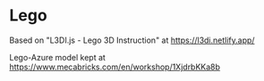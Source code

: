 # Lego

Based on "L3DI.js - Lego 3D Instruction" at https://l3di.netlify.app/

Lego-Azure model kept at https://www.mecabricks.com/en/workshop/1XjdrbKKa8b
